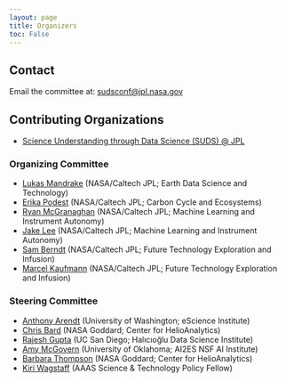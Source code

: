 ```yaml
---
layout: page
title: Organizers
toc: False
---
```


## Contact
Email the committee at: [sudsconf@jpl.nasa.gov](mailto:sudsconf@jpl.nasa.gov)

## Contributing Organizations
- [Science Understanding through Data Science (SUDS) @ JPL](https://www.jpl.nasa.gov/go/suds)

### Organizing Committee
- [Lukas Mandrake](https://ml.jpl.nasa.gov/alumni/lukas-mandrake.html) (NASA/Caltech JPL; Earth Data Science and Technology)
- [Erika Podest](https://science.jpl.nasa.gov/people/Podest/) (NASA/Caltech JPL; Carbon Cycle and Ecosystems)
- [Ryan McGranaghan](https://ml.jpl.nasa.gov/members/ryan-mcgranaghan.html) (NASA/Caltech JPL; Machine Learning and Instrument Autonomy)
- [Jake Lee](https://ml.jpl.nasa.gov/members/jake-lee.html) (NASA/Caltech JPL; Machine Learning and Instrument Autonomy)
- [Sam Berndt](https://www.linkedin.com/in/samberndt/) (NASA/Caltech JPL; Future Technology Exploration and Infusion)
- [Marcel Kaufmann](http://www.kaufmann.space/) (NASA/Caltech JPL; Future Technology Exploration and Infusion)

### Steering Committee
- [Anthony Arendt](https://escience.washington.edu/member/anthony-arendt/) (University of Washington; eScience Institute)
- [Chris Bard](https://ael.gsfc.nasa.gov/cisto/bio/christopher.m.bard) (NASA Goddard; Center for HelioAnalytics)
- [Rajesh Gupta](https://datascience.ucsd.edu/people/rajesh-gupta/) (UC San Diego; Halıcıoğlu Data Science Institute)
- [Amy McGovern](https://mcgovern-fagg.org/amy/) (University of Oklahoma; AI2ES NSF AI Institute)
- [Barbara Thompson](https://en.wikipedia.org/wiki/Barbara_J._Thompson) (NASA Goddard; Center for HelioAnalytics)
- [Kiri Wagstaff](https://www.wkiri.com/) (AAAS Science & Technology Policy Fellow)


